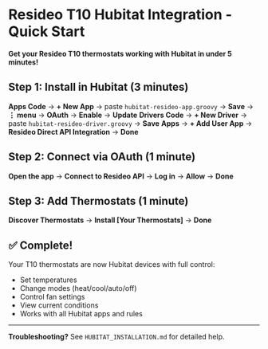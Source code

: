 # Resideo T10 Hubitat Integration - Quick Start

**Get your Resideo T10 thermostats working with Hubitat in under 5 minutes!**

## Step 1: Install in Hubitat (3 minutes)

**Apps Code** → **+ New App** → paste `hubitat-resideo-app.groovy` → **Save** → **⋮ menu** → **OAuth** → **Enable** → **Update**
**Drivers Code** → **+ New Driver** → paste `hubitat-resideo-driver.groovy` → **Save**
**Apps** → **+ Add User App** → **Resideo Direct API Integration** → **Done**

## Step 2: Connect via OAuth (1 minute)

**Open the app** → **Connect to Resideo API** → **Log in** → **Allow** → **Done**

## Step 3: Add Thermostats (1 minute)

**Discover Thermostats** → **Install [Your Thermostats]** → **Done**

## ✅ Complete!

Your T10 thermostats are now Hubitat devices with full control:
- Set temperatures
- Change modes (heat/cool/auto/off)
- Control fan settings
- View current conditions
- Works with all Hubitat apps and rules

---

**Troubleshooting?** See `HUBITAT_INSTALLATION.md` for detailed help.